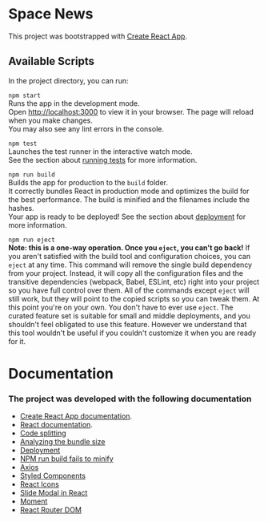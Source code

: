 # Space News

This project was bootstrapped with [Create React App](https://github.com/facebook/create-react-app).

## Available Scripts

In the project directory, you can run:

`npm start`  
Runs the app in the development mode.\
Open [http://localhost:3000](http://localhost:3000) to view it in your browser.
The page will reload when you make changes.\
You may also see any lint errors in the console.

`npm test`  
Launches the test runner in the interactive watch mode.\
See the section about [running tests](https://facebook.github.io/create-react-app/docs/running-tests) for more information.

`npm run build`  
Builds the app for production to the `build` folder.\
It correctly bundles React in production mode and optimizes the build for the best performance.
The build is minified and the filenames include the hashes.\
Your app is ready to be deployed!
See the section about [deployment](https://facebook.github.io/create-react-app/docs/deployment) for more information.

`npm run eject`  
**Note: this is a one-way operation. Once you `eject`, you can't go back!**
If you aren't satisfied with the build tool and configuration choices, you can `eject` at any time. This command will remove the single build dependency from your project.
Instead, it will copy all the configuration files and the transitive dependencies (webpack, Babel, ESLint, etc) right into your project so you have full control over them. All of the commands except `eject` will still work, but they will point to the copied scripts so you can tweak them. At this point you're on your own.
You don't have to ever use `eject`. The curated feature set is suitable for small and middle deployments, and you shouldn't feel obligated to use this feature. However we understand that this tool wouldn't be useful if you couldn't customize it when you are ready for it.

# Documentation
### The project was developed with the following documentation

- [Create React App documentation](https://facebook.github.io/create-react-app/docs/getting-started).
- [React documentation](https://reactjs.org/).
- [Code splitting](https://facebook.github.io/create-react-app/docs/code-splitting)
- [Analyzing the bundle size](https://facebook.github.io/create-react-app/docs/analyzing-the-bundle-size)
- [Deployment](https://facebook.github.io/create-react-app/docs/deployment)
- [NPM run build fails to minify](https://facebook.github.io/create-react-app/docs/troubleshooting#npm-run-build-fails-to-minify)
- [Axios](https://axios-http.com/ptbr/docs/intro)
- [Styled Components](https://styled-components.com/)
- [React Icons](https://react-icons.github.io/react-icons/)
- [Slide Modal in React](https://yamagata-developers-society.github.io/blog/react-hooks-slide-in-modal/)
- [Moment](https://momentjs.com/)
- [React Router DOM](https://v5.reactrouter.com/web/guides/quick-start)